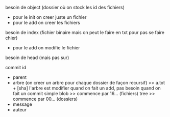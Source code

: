 besoin de object (dossier où on stock les id des fichiers) 
- pour le init on creer juste un fichier 
- pour le add on creer les fichiers 

besoin de index (fichier binaire mais on peut le faire en txt pour pas se faire chier)
- pour le add on modifie le fichier

besoin de head (mais pas sur)

commit id
- parent
- arbre (on creer un arbre pour chaque dossier de façon recursif) >> a.txt + [sha]
    l'arbre est modifier quand on fait un add, pas besoin quand on fait un commit simple
    blob >> commence par 16... (fichiers)
    tree >> commence par 00... (dossiers)
- message
- auteur
